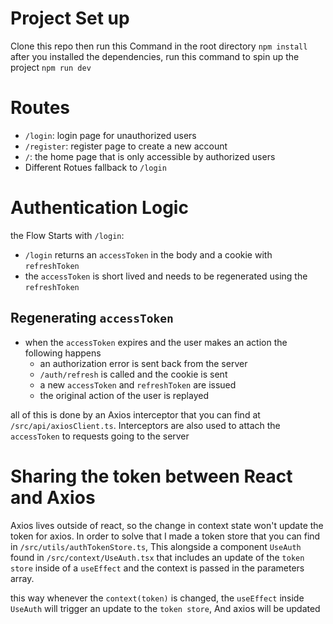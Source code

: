 # Project Set up
Clone this repo then run this Command in the root directory
```npm install```
after you installed the dependencies, run this command to spin up the project
```npm run dev```

# Routes
- `/login`: login page for unauthorized users
- `/register`: register page to create a new account
- `/`: the home page that is only accessible by authorized users
- Different Rotues fallback to `/login`

# Authentication Logic
the Flow Starts with `/login`:
- `/login` returns an `accessToken` in the body and a cookie with `refreshToken`
- the `accessToken` is short lived and needs to be regenerated using the `refreshToken`

## Regenerating `accessToken`
- when the `accessToken` expires and the user makes an action the following happens
  - an authorization error is sent back from the server
  - `/auth/refresh` is called and the cookie is sent
  - a new `accessToken` and `refreshToken` are issued
  - the original action of the user is replayed

all of this is done by an Axios interceptor that you can find at `/src/api/axiosClient.ts`.
Interceptors are also used to attach the `accessToken` to requests going to the server


# Sharing the token between React and Axios
Axios lives outside of react, so the change in context state won't update the token for axios.
In order to solve that I made a token store that you can find in `/src/utils/authTokenStore.ts`,
This alongside a component `UseAuth` found in `/src/context/UseAuth.tsx` that includes an update of the `token store` inside of a `useEffect` and the context is passed in the parameters array.

this way whenever the `context(token)` is changed, the `useEffect` inside `UseAuth` will trigger an update to the `token store`,
And axios will be updated

